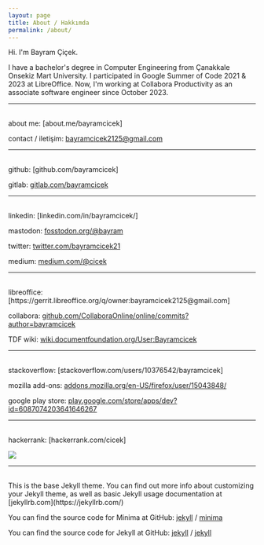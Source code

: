 ```yaml
---
layout: page
title: About / Hakkımda
permalink: /about/
---
```


Hi. I'm Bayram Çiçek. <br>

I have a bachelor's degree in Computer Engineering from Çanakkale Onsekiz Mart University. I participated in Google Summer of Code 2021 & 2023 at LibreOffice. Now, I'm working at Collabora Productivity as an associate software engineer since October 2023.

___

<br>
about me: [about.me/bayramcicek]

contact / iletişim: [bayramcicek2125@gmail.com]

___

<br>
github: [github.com/bayramcicek]

gitlab: [gitlab.com/bayramcicek]

___

<br>
linkedin: [linkedin.com/in/bayramcicek/]

mastodon: [fosstodon.org/@bayram]

twitter: [twitter.com/bayramcicek21]

medium: [medium.com/@cicek]

___

<br>
libreoffice: [https://gerrit.libreoffice.org/q/owner:bayramcicek2125@gmail.com]

collabora: [github.com/CollaboraOnline/online/commits?author=bayramcicek]

TDF wiki: [wiki.documentfoundation.org/User:Bayramcicek]

___

<br>
stackoverflow: [stackoverflow.com/users/10376542/bayramcicek]

mozilla add-ons: [addons.mozilla.org/en-US/firefox/user/15043848/]

google play store: [play.google.com/store/apps/dev?id=6087074203641646267]

___

<br>
hackerrank: [hackerrank.com/cicek]

![](https://projecteuler.net/profile/cicek.png)

___	

<br>
This is the base Jekyll theme. You can find out more info about customizing your Jekyll theme, as well as basic Jekyll usage documentation at [jekyllrb.com](https://jekyllrb.com/)

You can find the source code for Minima at GitHub:
[jekyll][jekyll-organization] /
[minima](https://github.com/jekyll/minima)

You can find the source code for Jekyll at GitHub:
[jekyll][jekyll-organization] /
[jekyll](https://github.com/jekyll/jekyll)

[about.me/bayramcicek]: https://about.me/bayramcicek
[bayramcicek2125@gmail.com]: mailto:bayramcicek2125@gmail.com

[github.com/bayramcicek]: https://github.com/bayramcicek/
[gitlab.com/bayramcicek]: https://gitlab.com/bayramcicek

[linkedin.com/in/bayramcicek/]: https://www.linkedin.com/in/bayramcicek/
[fosstodon.org/@bayram]: https://fosstodon.org/@bayram
[twitter.com/bayramcicek21]: https://www.twitter.com/bayramcicek21
[medium.com/@cicek]: https://medium.com/@cicek

[https://gerrit.libreoffice.org/q/owner:bayramcicek2125@gmail.com]: https://gerrit.libreoffice.org/q/owner:bayramcicek2125@gmail.com+OR+owner:bayram.cicek@collabora.com
[github.com/CollaboraOnline/online/commits?author=bayramcicek]: https://github.com/CollaboraOnline/online/commits?author=bayramcicek
[wiki.documentfoundation.org/User:Bayramcicek]: https://wiki.documentfoundation.org/User:Bayramcicek

[stackoverflow.com/users/10376542/bayramcicek]: https://stackoverflow.com/users/10376542/bayramcicek?tab=profile
[addons.mozilla.org/en-US/firefox/user/15043848/]: https://addons.mozilla.org/en-US/firefox/user/15043848/
[play.google.com/store/apps/dev?id=6087074203641646267]: https://play.google.com/store/apps/dev?id=6087074203641646267

[hackerrank.com/cicek]: https://www.hackerrank.com/cicek

[jekyll-organization]: https://github.com/jekyll


